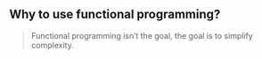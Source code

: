 ## Why to use functional programming? 

> Functional programming isn’t the goal, the goal is to simplify complexity.
